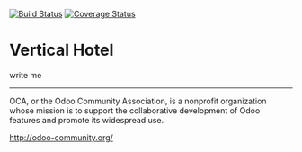 [![Build Status](https://travis-ci.org/OCA/vertical-hotel.svg?branch=9.0)](https://travis-ci.org/OCA/vertical-hotel)
[![Coverage Status](https://coveralls.io/repos/OCA/vertical-hotel/badge.png?branch=9.0)](https://coveralls.io/r/OCA/vertical-hotel?branch=9.0)

# Vertical Hotel

write me

[//]: # (addons)
[//]: # (end addons)

----

OCA, or the Odoo Community Association, is a nonprofit organization whose
mission is to support the collaborative development of Odoo features and
promote its widespread use.

http://odoo-community.org/
